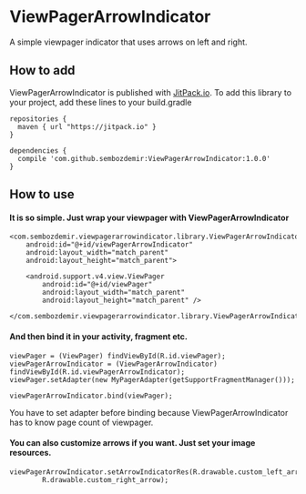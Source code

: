 # ViewPagerArrowIndicator
A simple viewpager indicator that uses arrows on left and right.

## How to add
ViewPagerArrowIndicator is published with [JitPack.io](https://jitpack.io).
To add this library to your project, add these lines to your build.gradle

```
repositories {
  maven { url "https://jitpack.io" }
}

dependencies {
  compile 'com.github.sembozdemir:ViewPagerArrowIndicator:1.0.0'
}
```


## How to use
#### It is so simple. Just wrap your viewpager with ViewPagerArrowIndicator

```
<com.sembozdemir.viewpagerarrowindicator.library.ViewPagerArrowIndicator
    android:id="@+id/viewPagerArrowIndicator"
    android:layout_width="match_parent"
    android:layout_height="match_parent">
    
    <android.support.v4.view.ViewPager
        android:id="@+id/viewPager"
        android:layout_width="match_parent"
        android:layout_height="match_parent" />

</com.sembozdemir.viewpagerarrowindicator.library.ViewPagerArrowIndicator>
```

#### And then bind it in your activity, fragment etc.

```
viewPager = (ViewPager) findViewById(R.id.viewPager);
viewPagerArrowIndicator = (ViewPagerArrowIndicator) findViewById(R.id.viewPagerArrowIndicator);
viewPager.setAdapter(new MyPagerAdapter(getSupportFragmentManager()));

viewPagerArrowIndicator.bind(viewPager);
```
You have to set adapter before binding because ViewPagerArrowIndicator has to know page count of viewpager.

#### You can also customize arrows if you want. Just set your image resources.

```
viewPagerArrowIndicator.setArrowIndicatorRes(R.drawable.custom_left_arrow, 
        R.drawable.custom_right_arrow);
```
